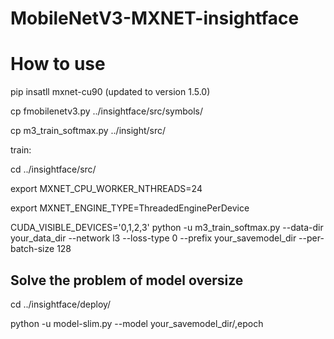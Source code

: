 # MobileNetV3-MXNET-insightface

How to use
==========
pip insatll mxnet-cu90     (updated to version 1.5.0)

cp fmobilenetv3.py ../insightface/src/symbols/

cp m3_train_softmax.py ../insight/src/

train:

cd ../insightface/src/

export MXNET_CPU_WORKER_NTHREADS=24

export MXNET_ENGINE_TYPE=ThreadedEnginePerDevice

CUDA_VISIBLE_DEVICES='0,1,2,3' python -u m3_train_softmax.py --data-dir your_data_dir --network l3 --loss-type 0 --prefix your_savemodel_dir --per-batch-size 128

Solve the problem of model oversize
---------------
cd ../insightface/deploy/

python -u model-slim.py --model your_savemodel_dir/,epoch
